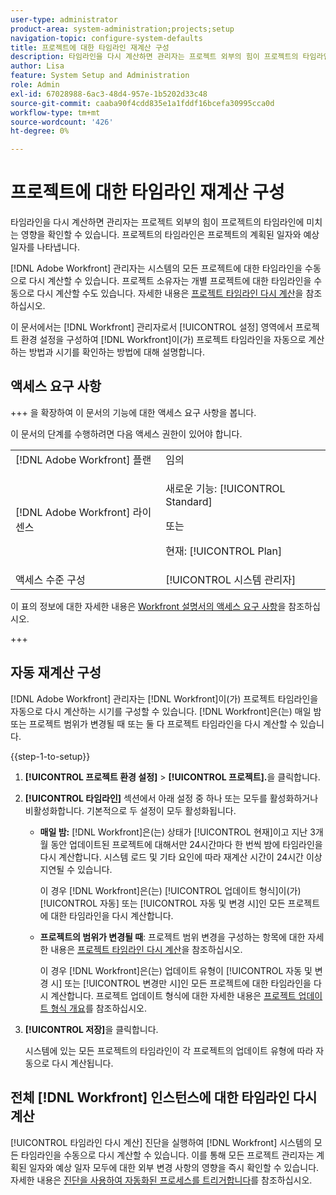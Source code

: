 ```yaml
---
user-type: administrator
product-area: system-administration;projects;setup
navigation-topic: configure-system-defaults
title: 프로젝트에 대한 타임라인 재계산 구성
description: 타임라인을 다시 계산하면 관리자는 프로젝트 외부의 힘이 프로젝트의 타임라인에 미치는 영향을 확인할 수 있습니다. 프로젝트의 타임라인은 프로젝트의 계획된 일자와 예상 일자를 나타냅니다.
author: Lisa
feature: System Setup and Administration
role: Admin
exl-id: 67028988-6ac3-48d4-957e-1b5202d33c48
source-git-commit: caaba90f4cdd835e1a1fddf16bcefa30995cca0d
workflow-type: tm+mt
source-wordcount: '426'
ht-degree: 0%

---
```


# 프로젝트에 대한 타임라인 재계산 구성

타임라인을 다시 계산하면 관리자는 프로젝트 외부의 힘이 프로젝트의 타임라인에 미치는 영향을 확인할 수 있습니다. 프로젝트의 타임라인은 프로젝트의 계획된 일자와 예상 일자를 나타냅니다.

[!DNL Adobe Workfront] 관리자는 시스템의 모든 프로젝트에 대한 타임라인을 수동으로 다시 계산할 수 있습니다. 프로젝트 소유자는 개별 프로젝트에 대한 타임라인을 수동으로 다시 계산할 수도 있습니다. 자세한 내용은 [프로젝트 타임라인 다시 계산](../../../manage-work/projects/manage-projects/recalculate-project-timeline.md)을 참조하십시오.

이 문서에서는 [!DNL Workfront] 관리자로서 [!UICONTROL 설정] 영역에서 프로젝트 환경 설정을 구성하여 [!DNL Workfront]이(가) 프로젝트 타임라인을 자동으로 계산하는 방법과 시기를 확인하는 방법에 대해 설명합니다.

## 액세스 요구 사항

+++ 을 확장하여 이 문서의 기능에 대한 액세스 요구 사항을 봅니다.

이 문서의 단계를 수행하려면 다음 액세스 권한이 있어야 합니다.

<table style="table-layout:auto"> 
 <col> 
 <col> 
 <tbody> 
  <tr> 
   <td role="rowheader">[!DNL Adobe Workfront] 플랜</td> 
   <td>임의</td> 
  </tr> 
  <tr> 
   <td role="rowheader">[!DNL Adobe Workfront] 라이센스</td> 
   <td><p>새로운 기능: [!UICONTROL Standard]</p>
   또는
   <p>현재: [!UICONTROL Plan]</p>
   </td> 
  </tr> 
  <tr> 
   <td role="rowheader">액세스 수준 구성</td> 
   <td>[!UICONTROL 시스템 관리자]</td>
  </tr> 
 </tbody> 
</table>

이 표의 정보에 대한 자세한 내용은 [Workfront 설명서의 액세스 요구 사항](/help/quicksilver/administration-and-setup/add-users/access-levels-and-object-permissions/access-level-requirements-in-documentation.md)을 참조하십시오.

+++

## 자동 재계산 구성

[!DNL Adobe Workfront] 관리자는 [!DNL Workfront]이(가) 프로젝트 타임라인을 자동으로 다시 계산하는 시기를 구성할 수 있습니다. [!DNL Workfront]은(는) 매일 밤 또는 프로젝트 범위가 변경될 때 또는 둘 다 프로젝트 타임라인을 다시 계산할 수 있습니다.

{{step-1-to-setup}}

1. **[!UICONTROL 프로젝트 환경 설정]** > **[!UICONTROL 프로젝트].**&#x200B;을 클릭합니다.

1. **[!UICONTROL 타임라인]** 섹션에서 아래 설정 중 하나 또는 모두를 활성화하거나 비활성화합니다. 기본적으로 두 설정이 모두 활성화됩니다.

   * **매일 밤:** [!DNL Workfront&#x200B;&#x200B;&#x200B;]은(는) 상태가 [!UICONTROL 현재]이고 지난 3개월 동안 업데이트된 프로젝트에 대해서만 24시간마다 한 번씩 밤에 타임라인을 다시 계산합니다. 시스템 로드 및 기타 요인에 따라 재계산 시간이 24시간 이상 지연될 수 있습니다.

     이 경우 [!DNL Workfront]은(는) [!UICONTROL 업데이트 형식]이(가) [!UICONTROL 자동] 또는 [!UICONTROL 자동 및 변경 시]인 모든 프로젝트에 대한 타임라인을 다시 계산합니다.

   * **프로젝트의 범위가 변경될 때**: 프로젝트 범위 변경을 구성하는 항목에 대한 자세한 내용은 [프로젝트 타임라인 다시 계산](../../../manage-work/projects/manage-projects/recalculate-project-timeline.md)을 참조하십시오.

     이 경우 [!DNL Workfront]은(는) 업데이트 유형이 [!UICONTROL 자동 및 변경 시] 또는 [!UICONTROL 변경만 시]인 모든 프로젝트에 대한 타임라인을 다시 계산합니다.
프로젝트 업데이트 형식에 대한 자세한 내용은 [프로젝트 업데이트 형식 개요](../../../manage-work/projects/planning-a-project/project-update-type-overview.md)를 참조하십시오.

1. **[!UICONTROL 저장]**&#x200B;을 클릭합니다.

   시스템에 있는 모든 프로젝트의 타임라인이 각 프로젝트의 업데이트 유형에 따라 자동으로 다시 계산됩니다.

## 전체 [!DNL Workfront] 인스턴스에 대한 타임라인 다시 계산

[!UICONTROL 타임라인 다시 계산] 진단을 실행하여 [!DNL Workfront] 시스템의 모든 타임라인을 수동으로 다시 계산할 수 있습니다. 이를 통해 모든 프로젝트 관리자는 계획된 일자와 예상 일자 모두에 대한 외부 변경 사항의 영향을 즉시 확인할 수 있습니다. 자세한 내용은 [진단을 사용하여 자동화된 프로세스를 트리거합니다](../../../administration-and-setup/manage-workfront/run-diagnostics/use-diagnostics-to-trigger-automated-processes.md)를 참조하십시오.
